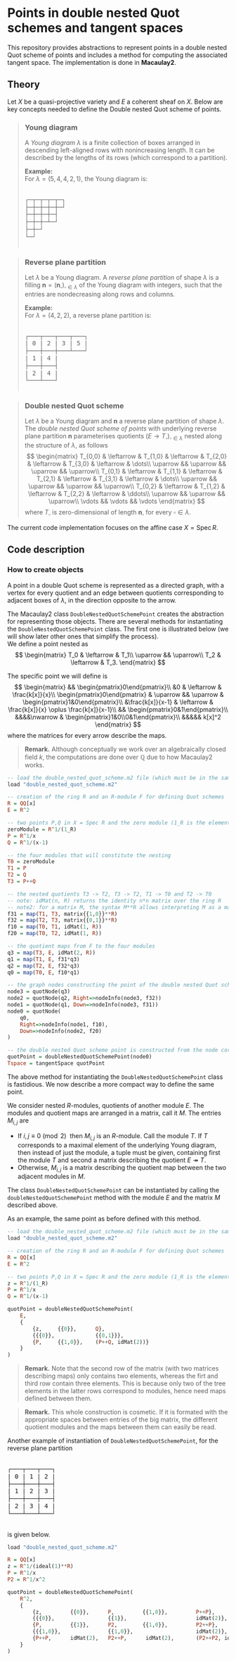 # Points in double nested Quot schemes and tangent spaces

This repository provides abstractions to represent points in a double nested Quot scheme of points and includes a method for computing the associated tangent space. The implementation is done in **Macaulay2**.


## Theory

Let $X$ be a quasi-projective variety and $E$ a coherent sheaf on $X$.
Below are key concepts needed to define the Double nested Quot scheme of points.

> ### Young diagram
> A *Young diagram* $\lambda$ is a finite collection of boxes arranged in descending left-aligned rows with nonincreasing length.
> It can be described by the lengths of its rows (which correspond to a partition).
> 
> **Example:**\
> For $\lambda = (5,4,4,2,1)$, the Young diagram is:
> <pre>
> <div style="line-height: 1.2;">
> ┌─┬─┬─┬─┬─┐
> ├─┼─┼─┼─┼─┘
> ├─┼─┼─┼─┤
> ├─┼─┼─┴─┘
> ├─┼─┘
> └─┘
> </div>
> </pre>



> ### Reverse plane partition
> Let $\lambda$ be a Young diagram.
> A *reverse plane partition* of shape $\lambda$ is a filling $\newcommand{\bn}{\boldsymbol{n}} \bn = (\bn_\square)_{\square\in\lambda}$ of the Young diagram with integers, such that the entries are nondecreasing along rows and columns.
>
> **Example:**\
> For $\lambda=(4,2,2)$, a reverse plane partition is:
> <pre>
> <div style="line-height: 1.2;">
> ┌───┬───┬───┬───┐
> | 0 | 2 | 3 | 5 |
> ├───┼───┼───┴───┘
> | 1 | 4 |
> ├───┼───┤
> | 2 | 4 |
> └───┴───┘
> </div>
> </pre>




> ### Double nested Quot scheme
> Let $\lambda$ be a Young diagram and $\boldsymbol{n}$ a reverse plane partition of shape $\lambda$.
> The *double nested Quot scheme of points* with underlying reverse plane partition $\boldsymbol{n}$ parameterises quotients $(E\rightarrow T_\square)_{\square\in\lambda}$ nested along the structure of $\lambda$, as follows
> $$
> \begin{matrix}
>    T_{0,0} & \leftarrow & T_{1,0} & \leftarrow & T_{2,0} & \leftarrow & T_{3,0} & \leftarrow & \dots\\
>    \uparrow && \uparrow && \uparrow && \uparrow\\
>    T_{0,1} & \leftarrow & T_{1,1} & \leftarrow & T_{2,1} & \leftarrow & T_{3,1} & \leftarrow & \dots\\
>    \uparrow && \uparrow && \uparrow && \uparrow\\
>   T_{0,2} & \leftarrow & T_{1,2} & \leftarrow & T_{2,2} & \leftarrow & \ddots\\
>    \uparrow && \uparrow && \uparrow\\
>   \vdots && \vdots && \vdots
> \end{matrix}
> $$
> where $T_\square$ is zero-dimensional of length $\boldsymbol{n}_\square$ for every $\square\in\lambda$.


The current code implementation focuses on the affine case $X = \mathrm{Spec}\, R$.

<!-- TODO: tangent space -->



## Code description


### How to create objects

A point in a double Quot scheme is represented as a directed graph, with a vertex for every 
quotient and an edge between quotients corresponding to adjacent boxes of $\lambda$,
in the direction opposite to the arrow.

The Macaulay2 class `DoubleNestedQuotSchemePoint` creates the abstraction for representing 
those objects.
There are several methods for instantiating the `DoubleNestedQuotSchemePoint` class.
The first one is illustrated below (we will show later 
other ones that simplify the process).\
We define a point nested as 
$$
\begin{matrix}
    T_0 & \leftarrow & T_1\\
    \uparrow && \uparrow\\
    T_2 & \leftarrow & T_3.
\end{matrix}
$$

The specific point we will define is
$$
\begin{matrix}
    && \begin{pmatrix}0\end{pmatrix}\\
    &0 & \leftarrow & \frac{k[x]}{x}\\
    \begin{pmatrix}0\end{pmatrix} & \uparrow && \uparrow & \begin{pmatrix}1&0\end{pmatrix}\\
    &\frac{k[x]}{x-1} & \leftarrow & \frac{k[x]}{x} \oplus \frac{k[x]}{x-1}\\
    && \begin{pmatrix}0&1\end{pmatrix}\\
    &&&&\nwarrow & \begin{pmatrix}1&0\\0&1\end{pmatrix}\\
    &&&&& k[x]^2
\end{matrix}
$$
where the matrices for every arrow describe the maps.

> **Remark.** Although conceptually we work over an algebraically closed field $k$, the computations are done over $\mathbb{Q}$ due to how Macaulay2 works.


```haskell
-- load the double_nested_quot_scheme.m2 file (which must be in the same directory)
load "double_nested_quot_scheme.m2"

-- creation of the ring R and an R-module F for defining Quot schemes
R = QQ[x]
E = R^2

-- two points P,Q in X = Spec R and the zero module (1_R is the element 1 in the ring R)
zeroModule = R^1/(1_R)
P = R^1/x
Q = R^1/(x-1)

-- the four modules that will constitute the nesting
T0 = zeroModule
T1 = P
T2 = Q
T3 = P++Q

-- the nested quotients T3 -> T2, T3 -> T2, T1 -> T0 and T2 -> T0
-- note: idMat(n, R) returns the identity n*n matrix over the ring R
-- note2: for a matrix M, the syntax M**R allows interpreting M as a matrix over R
f31 = map(T1, T3, matrix{{1,0}}**R)
f32 = map(T2, T3, matrix{{0,1}}**R)
f10 = map(T0, T1, idMat(1, R))
f20 = map(T0, T2, idMat(1, R))

-- the quotient maps from F to the four modules
q3 = map(T3, E, idMat(2, R))
q1 = map(T1, E, f31*q3)
q2 = map(T2, E, f32*q3)
q0 = map(T0, E, f10*q1)

-- the graph nodes constructing the point of the double nested Quot scheme
node3 = quotNode(q3)
node2 = quotNode(q2, Right=>nodeInfo(node3, f32))
node1 = quotNode(q1, Down=>nodeInfo(node3, f31))
node0 = quotNode(
    q0, 
    Right=>nodeInfo(node1, f10),
    Down=>nodeInfo(node2, f20)
)

-- the double nested Quot scheme point is constructed from the node corresponding to the unique minimal element of the Young diagram
quotPoint = doubleNestedQuotSchemePoint(node0)
Tspace = tangentSpace quotPoint
```


The above method for instantiating the `DoubleNestedQuotSchemePoint` class is fastidious.
We now describe a more compact way to define the same point.

We consider nested $R$-modules, quotients of another module $E$.
The modules and quotient maps are arranged in a matrix, call it $M$.
The entries $M_{i,j}$ are
- If $i,j \equiv 0 \pmod 2\:$ then $M_{i,j}$ is an $R$-module. Call the module $T$.
If $T$ corresponds to a maximal element of the underlying Young diagram, then instead of
just the module, a tuple must be given, containing first the module $T$ and second a matrix
describing the quotient $E \twoheadrightarrow T$.
- Otherwise, $M_{i,j}$ is a matrix describing the quotient map between the two adjacent modules in $M$.

The class `DoubleNestedQuotSchemePoint` can be instantiated by calling the `doubleNestedQuotSchemePoint` method with the module $E$ and the matrix $M$ described above.

As an example, the same point as before defined with this method.

```haskell
-- load the double_nested_quot_scheme.m2 file (which must be in the same directory)
load "double_nested_quot_scheme.m2"

-- creation of the ring R and an R-module F for defining Quot schemes
R = QQ[x]
E = R^2

-- two points P,Q in X = Spec R and the zero module (1_R is the element 1 in the ring R)
z = R^1/(1_R)
P = R^1/x
Q = R^1/(x-1)

quotPoint = doubleNestedQuotSchemePoint(
    E,
    {
        {z,     {{0}},      Q},
        {{{0}},             {{0,1}}},
        {P,     {{1,0}},    (P++Q, idMat(2))}
    }
)
```

> **Remark.** Note that the second row of the matrix (with two matrices describing maps) only contains two elements, whereas the firt and third row contain three elements. This is because only two of the tree elements in the latter rows correspond to modules, hence need maps defined between them.

> **Remark.** This whole construction is cosmetic. If it is formated with the appropriate spaces between entries of the big matrix, the different quotient modules and the maps between them can easily be read.

Another example of instantiation of `DoubleNestedQuotSchemePoint`, for the reverse plane partition
<pre>
<div style="line-height: 1.2;">
┌───┬───┬───┐
| 0 | 1 | 2 |
├───┼───┼───┤
| 1 | 2 | 3 |
├───┼───┼───┤
| 2 | 3 | 4 |
└───┴───┴───┘
</div>
</pre>
is given below.


```haskell
load "double_nested_quot_scheme.m2"

R = QQ[x]
z = R^1/(ideal(1)**R)
P = R^1/x
P2 = R^1/x^2

quotPoint = doubleNestedQuotSchemePoint(
    R^2,
    {
        {z,         {{0}},      P,         {{1,0}},         P++P},
        {{{0}},                 {{1}},                      idMat(2)},
        {P,         {{1}},      P2,        {{1,0}},         P2++P},
        {{{1,0}},               {{1,0}},                    idMat(2)},
        {P++P,      idMat(2),   P2++P,      idMat(2),       (P2++P2, idMat(2))}
    }
)
```

<!-- TODO: special cases of nested Quot schemes and nested Hilbert schemes -->